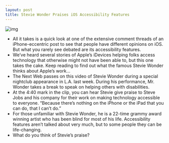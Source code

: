 ```yaml
---
layout: post
title: Stevie Wonder Praises iOS Accessibility Features
---
```

![img](http://media.idownloadblog.com/wp-content/uploads/2011/09/Photo-Sep-15-2-30-40-PM-e1316122370313.png)
* All it takes is a quick look at one of the extensive comment threads of an iPhone-eccentric post to see that people have different opinions on iOS. But what you rarely see debated are its accessibility features.
* We’ve heard several stories of Apple’s iDevices helping folks access technology that otherwise might not have been able to, but this one takes the cake. Keep reading to find out what the famous Stevie Wonder thinks about Apple’s work…
* The Next Web passes on this video of Stevie Wonder during a special nightclub appearance in L.A. last week. During his performance, Mr. Wonder takes a break to speak on helping others with disabilities.
* At the 4:40 mark in the clip, you can hear Stevie give praise to Steve Jobs and his company for their work on making technology accessible to everyone. “Because there’s nothing on the iPhone or the iPad that you can do, that I can’t do.”
* For those unfamiliar with Stevie Wonder, he is a 22-time grammy award winning artist who has been blind for most of his life. Accessibility features aren’t talked about very much, but to some people they can be life-changing.
* What do you think of Stevie’s praise?

